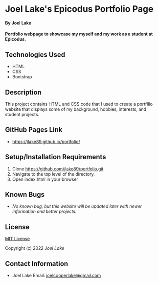 # Joel Lake's Epicodus Portfolio Page

#### By **Joel Lake**

#### Portfolio webpage to showcase my myself and my work as a student at Epicodus.

## Technologies Used

* HTML
* CSS
* Bootstrap


## Description

This project contains HTML and CSS code that I used to create a portfilio website that displays some of my background, hobbies, interests, and student projects.

## GitHub Pages Link

* https://jlake89.github.io/portfolio/

## Setup/Installation Requirements

1. Clone https://github.com/jlake89/portfolio.git
2. Navigate to the top level of the directory.
3. Open index.html in your browser

## Known Bugs

* _No known bug, but this website will be updated later with newer information and better projects._

## License

[MIT License](/LICENSE.txt)

Copyright (c) 2022 _Joel Lake_

## Contact Information

* Joel Lake Email: joelcooperlake@gmail.com
